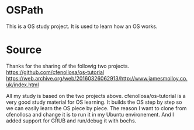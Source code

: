 # OSPath
This is a OS study project. It is used to learn how an OS works.

# Source
Thanks for the sharing of the followig two projects.
https://github.com/cfenollosa/os-tutorial
https://web.archive.org/web/20160326062913/http://www.jamesmolloy.co.uk/index.html

All my study is based on the two projects above.
cfenollosa/os-tutorial is a very good study material for OS learning. It builds the OS step by step so we can easily learn the OS piece by piece.
The reason I want to clone from cfenollosa and change it is to run it in my Ubuntu environement.
And I added support for GRUB and run/debug it with bochs.
